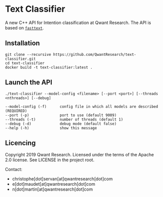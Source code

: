 Text Classifier
=========

A new C++ API for Intention classification at Qwant Research.
The API is based on [`fasttext`](https://fasttext.cc/).

## Installation
```
git clone --recursive https://github.com/QwantResearch/text-classifier.git 
cd text-classifier
docker build -t text-classifier:latest .
``` 

## Launch the API
```
./text-classifier --model-config <filename> [--port <port>] [--threads <nthreads>] [--debug]

--model-config (-f)      config file in which all models are described (REQUIRED)
--port (-p)              port to use (default 9009)
--threads (-t)           number of threads (default 1)
--debug (-d)             debug mode (default false)
--help (-h)              show this message
```

## Licencing

Copyright 2019 Qwant Research. Licensed under the terms of the Apache 2.0 license. See LICENSE in the project root.

Contact:
 - christophe[dot]servan[at]qwantresearch[dot]com
 - e[dot]maudet[at]qwantresearch[dot]com
 - n[dot]martin[at]qwantresearch[dot]com
